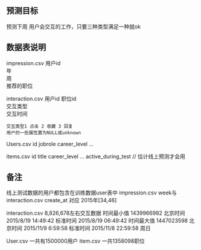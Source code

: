 预测目标
----
预测下周 用户会交互的工作，只要三种类型满足一种就ok

数据表说明
----
impression.csv
	用户id	
	年	
	周	
	推荐的职位

interaction.csv
	用户id
	职位id	
	交互类型	
	交互时间

	交互类型1 点击 2 收藏 3 回复
	用户的一些属性置为NULL或unknown

Users.csv
	id
	jobrole
	career_level
	...

items.csv
	id
	title
	career_level
	...
	active_during_test // 估计线上预测才会用

备注
--
线上测试数据的用户都包含在训练数据user表中
impression.csv week与interaction.csv create_at 对应
2015年[34,46]

interaction.csv 
8,826,678左右交互数据
时间最小值 1439966982 北京时间 2015/8/19 14:49:42 标准时间 2015/8/19 06:49:42
时间最大值 1447023598 北京时间 2015/11/9 6:59:58  标准时间 2015/11/8 22:59:58 周日 

User.csv 一共有1500000用户
item.csv 一共1358098职位
